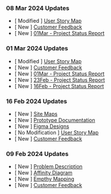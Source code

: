 ### 08 Mar 2024 Updates
 - [ Modified ] [User Story Map](https://github.com/PixelsOdyssey/ENSE871_Project/blob/main/User_Stroy_Map/USM_Mar08_Updated.pdf)
 - [ New ] [Customer Feedback](https://github.com/PixelsOdyssey/ENSE871_Project/blob/main/Customer_Feedbacks/Customer_Feedback_Mar08.pdf)
 - [ New ] [01Mar - Project Status Report](https://github.com/PixelsOdyssey/ENSE871_Project/blob/main/Project_Status_Reports/08Mar24%20-%20Project%20Status%20Report.pdf) 

### 01 Mar 2024 Updates
 - [ Modified ] [User Story Map](https://github.com/PixelsOdyssey/ENSE871_Project/blob/main/User_Stroy_Map/USM_Mar01_Updated.pdf)
 - [ New ] [Customer Feedback](https://github.com/PixelsOdyssey/ENSE871_Project/blob/main/Customer_Feedbacks/Customer_Feedback_Mar01.pdf)
 - [ New ] [01Mar - Project Status Report](https://github.com/PixelsOdyssey/ENSE871_Project/blob/main/Project_Status_Reports/01Mar24%20-%20Project%20Status%20Report.pdf)
 - [ New ] [23Feb - Project Status Report](https://github.com/PixelsOdyssey/ENSE871_Project/blob/main/Project_Status_Reports/23Feb24%20-%20Project%20Status%20Report.pdf)
 - [ New ] [16Feb - Project Status Report](https://github.com/PixelsOdyssey/ENSE871_Project/blob/main/Project_Status_Reports/16Feb24%20-%20Project%20Status%20Report.pdf)

### 16 Feb 2024 Updates
- [ New ] [Site Maps](https://github.com/PixelsOdyssey/ENSE871_Project/tree/main/Designing_Phase/Site_Maps)
- [ New ] [Prototype Documentation](https://github.com/PixelsOdyssey/ENSE871_Project/blob/main/Designing_Phase/Prototype_Documentation/Prototypes_Documentation.pdf)
- [ New ] [Figma Designs](https://github.com/PixelsOdyssey/ENSE871_Project/tree/main/Designing_Phase/Figma_Prototypes)
- [ No Modification ] [User Story Map](https://github.com/PixelsOdyssey/ENSE871_Project/blob/main/User_Stroy_Map/USM_Feb16_No_Changes.pdf)
- [ New ] [Customer Feedback](https://github.com/PixelsOdyssey/ENSE871_Project/blob/main/Customer_Feedbacks/Customer_Feedback_Feb16.pdf)

### 09 Feb 2024 Updates
- [ New ] [Problem Description](https://github.com/PixelsOdyssey/ENSE871_Project/blob/main/Problem_Description/ENSE871_Project_Description.pdf)
- [ New ] [Affinity Diagram](https://github.com/PixelsOdyssey/ENSE871_Project/blob/main/Planning_Phase/Affinity_Diagram.pdf)
- [ New ] [Empthy Mapping](https://github.com/PixelsOdyssey/ENSE871_Project/blob/main/Planning_Phase/Empathy_Map.pdf)
- [ New ] [Customer Feedback](https://github.com/PixelsOdyssey/ENSE871_Project/blob/main/Customer_Feedbacks/Customer_Feedback_Feb09.pdf)